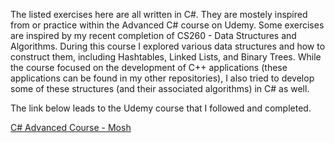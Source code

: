 The listed exercises here are all written in C#. They are mostely inspired from or practice within the Advanced C# course on Udemy. Some exercises are inspired by my recent completion of CS260 - Data Structures and Algorithms. During this course I explored various data structures and how to construct them, including Hashtables, Linked Lists, and Binary Trees. While the course focused on the development of C++ applications (these applications can be found in my other repositories), I also tried to develop some of these structures (and their associated algorithms) in C# as well.

The link below leads to the Udemy course that I followed and completed.

<a href="https://www.udemy.com/course/csharp-advanced/">C# Advanced Course - Mosh</a> 
